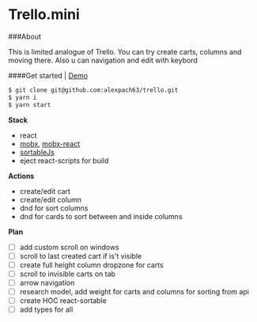 # Trello.mini

###About

This is limited analogue of Trello. You can try create carts, columns and moving there. Also u can navigation and edit with keybord

####Get started | [Demo](https://alexpach63.github.io/trello/build/index.html)

```sh
$ git clone git@github.com:alexpach63/trello.git
$ yarn i
$ yarn start
```

**Stack**
- react
- [mobx](https://github.com/mobxjs/mobx), [mobx-react](https://github.com/mobxjs/mobx-react)
- [sortableJs](https://github.com/SortableJS/Sortable)
- eject react-scripts for build

**Actions**
- create/edit cart
- create/edit column
- dnd for sort columns
- dnd for cards to sort between and inside columns

**Plan**
- [ ] add custom scroll on windows
- [ ] scroll to last created cart if is't visible
- [ ] create full height column dropzone for carts
- [ ] scroll to invisible carts on tab
- [ ] arrow navigation
- [ ] research model, add weight for carts and columns for sorting from api
- [ ] create HOC react-sortable
- [ ] add types for all